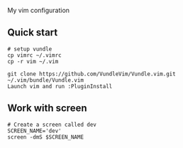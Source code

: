 My vim configuration

## Quick start

```shell
# setup vundle
cp vimrc ~/.vimrc
cp -r vim ~/.vim

git clone https://github.com/VundleVim/Vundle.vim.git ~/.vim/bundle/Vundle.vim
Launch vim and run :PluginInstall
```

## Work with screen

```shell
# Create a screen called dev
SCREEN_NAME='dev'
screen -dmS $SCREEN_NAME
```

